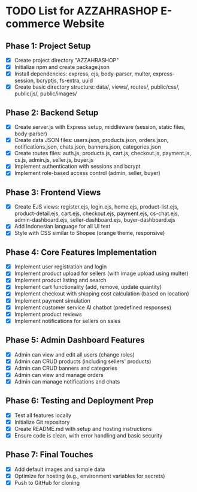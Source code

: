 # TODO List for AZZAHRASHOP E-commerce Website

## Phase 1: Project Setup
- [x] Create project directory "AZZAHRASHOP"
- [x] Initialize npm and create package.json
- [x] Install dependencies: express, ejs, body-parser, multer, express-session, bcryptjs, fs-extra, uuid
- [x] Create basic directory structure: data/, views/, routes/, public/css/, public/js/, public/images/

## Phase 2: Backend Setup
- [x] Create server.js with Express setup, middleware (session, static files, body-parser)
- [x] Create data JSON files: users.json, products.json, orders.json, notifications.json, chats.json, banners.json, categories.json
- [x] Create routes files: auth.js, products.js, cart.js, checkout.js, payment.js, cs.js, admin.js, seller.js, buyer.js
- [x] Implement authentication with sessions and bcrypt
- [x] Implement role-based access control (admin, seller, buyer)

## Phase 3: Frontend Views
- [x] Create EJS views: register.ejs, login.ejs, home.ejs, product-list.ejs, product-detail.ejs, cart.ejs, checkout.ejs, payment.ejs, cs-chat.ejs, admin-dashboard.ejs, seller-dashboard.ejs, buyer-dashboard.ejs
- [x] Add Indonesian language for all UI text
- [x] Style with CSS similar to Shopee (orange theme, responsive)

## Phase 4: Core Features Implementation
- [x] Implement user registration and login
- [x] Implement product upload for sellers (with image upload using multer)
- [x] Implement product listing and search
- [x] Implement cart functionality (add, remove, update quantity)
- [x] Implement checkout with shipping cost calculation (based on location)
- [x] Implement payment simulation
- [x] Implement customer service AI chatbot (predefined responses)
- [x] Implement product reviews
- [x] Implement notifications for sellers on sales

## Phase 5: Admin Dashboard Features
- [x] Admin can view and edit all users (change roles)
- [x] Admin can CRUD products (including sellers' products)
- [x] Admin can CRUD banners and categories
- [x] Admin can view and manage orders
- [x] Admin can manage notifications and chats

## Phase 6: Testing and Deployment Prep
- [x] Test all features locally
- [x] Initialize Git repository
- [x] Create README.md with setup and hosting instructions
- [x] Ensure code is clean, with error handling and basic security

## Phase 7: Final Touches
- [x] Add default images and sample data
- [x] Optimize for hosting (e.g., environment variables for secrets)
- [x] Push to GitHub for cloning
